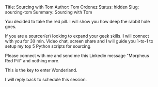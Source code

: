Title: Sourcing with Tom
Author: Tom Ordonez
Status: hidden
Slug: sourcing-tom
Summary: Sourcing with Tom

You decided to take the red pill. I will show you how deep the rabbit hole goes.

If you are a sourcer(er) looking to expand your geek skills. I will connect with you for 30 min. Video chat, screen share and I will guide you 1-to-1 to setup my top 5 Python scripts for sourcing.

Please connect with me and send me this Linkedin message "Morpheus Red Pill" and nothing more.

This is the key to enter Wonderland.

I will reply back to schedule this session.